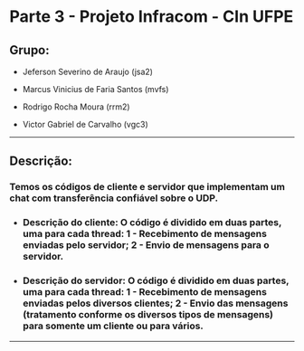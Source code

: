 # Parte 3 - Projeto Infracom - CIn UFPE

## Grupo: 

- Jeferson Severino de Araujo (jsa2)

- Marcus Vinicius de Faria Santos (mvfs)

- Rodrigo Rocha Moura (rrm2)

- Victor Gabriel de Carvalho (vgc3)

 ---

## Descrição:

### Temos os códigos de cliente e servidor que implementam um chat com transferência confiável sobre o UDP.

- ### Descrição do cliente: O código é dividido em duas partes, uma para cada thread: 1 - Recebimento de mensagens enviadas pelo servidor; 2 - Envio de mensagens para o servidor.

- ### Descrição do servidor: O código é dividido em duas partes, uma para cada thread: 1 - Recebimento de mensagens enviadas pelos diversos clientes; 2 - Envio das mensagens (tratamento conforme os diversos tipos de mensagens) para somente um cliente ou para vários.

---
